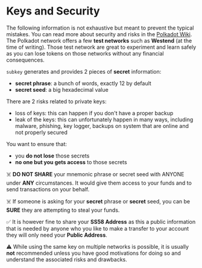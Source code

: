 # Keys and Security

The following information is not exhaustive but meant to prevent the typical mistakes.
You can read more about security and risks in the [Polkadot Wiki](https://wiki.polkadot.network/docs/learn-account-generation).
The Polkadot network offers a few **test networks** such as **Westend** (at the time of writing). Those test network are great to experiment and learn safely as you can lose tokens on those networks without any financial consequences.

`subkey` generates and provides 2 pieces of **secret** information:
- **secret phrase**: a bunch of words, exactly 12 by default
- **secret seed**: a big hexadecimal value

There are 2 risks related to private keys:
- loss of keys: this can happen if you don't have a proper backup
- leak of the keys: this can unfortunately happen in many ways, including malware, phishing, key logger, backups on system that are online and not properly secured

You want to ensure that:
- you **do not lose** those secrets
- **no one but you gets access** to those secrets

☠️ **DO NOT SHARE** your mnemonic phrase or secret seed with ANYONE under **ANY** circumstances. It would give them access to your funds and to send transactions on your behalf.

☠️ If someone is asking for your **secret** phrase or **secret** seed, you can be **SURE** they are attempting to steal your funds.

✅ It is however fine to share your **SS58 Address** as this a public information that is needed by anyone who you like to make a transfer to your account they will only need your **Public Address**.

⚠️ While using the same key on multiple networks is possible, it is usually **not** recommended unless you have good motivations for doing so and understand the associated risks and drawbacks.
